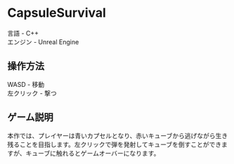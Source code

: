 # CapsuleSurvival
言語 - C++　<br>
エンジン - Unreal Engine

## 操作方法 
WASD - 移動　<br>
左クリック - 撃つ

## ゲーム説明
本作では、プレイヤーは青いカプセルとなり、赤いキューブから逃げながら生き残ることを目指します。左クリックで弾を発射してキューブを倒すことができますが、キューブに触れるとゲームオーバーになります。
